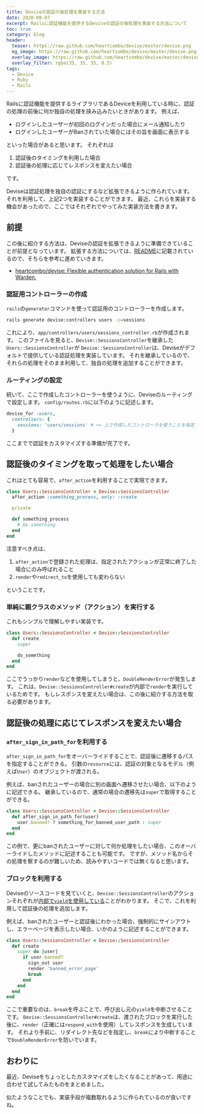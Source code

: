 ```yaml
---
title: Deviceの認証の後処理を実装する方法
date: 2020-08-07
excerpt: Railsに認証機能を提供するDeviceの認証の後処理を実装する方法について
toc: true
category: blog
header:
  teaser: https://raw.github.com/heartcombo/devise/master/devise.png
  og_image: https://raw.github.com/heartcombo/devise/master/devise.png
  overlay_image: https://raw.github.com/heartcombo/devise/master/devise.png
  overlay_filter: rgba(35, 35, 35, 0.5)
tags:
  - Device
  - Ruby
  - Rails
---
```


Railsに認証機能を提供するライブラリであるDeviceを利用している時に、認証の処理の前後に何か独自の処理を挟み込みたいときがあります。
例えば、

- ログインしたユーザーが初回のログインだった場合にメール通知したり
- ログインしたユーザーがBanされていた場合にはその旨を画面に表示する

といった場合があると思います。
それぞれは

1. 認証後のタイミングを利用した場合
2. 認証後の処理に応じてレスポンスを変えたい場合

です。

Deviseは認証処理を独自の認証にするなど拡張できるように作られています。
それを利用して、上記2つを実装することができます。
最近、これらを実装する機会があったので、ここではそれぞれでやってみた実装方法を書きます。

## 前提

この後に紹介する方法は、Deviseの認証を拡張できるように準備できていることが前提となっています。
拡張する方法については、[README](https://github.com/heartcombo/devise#configuring-controllers)に記載されているので、そちらを参考に進めていきます。

- [heartcombo/devise: Flexible authentication solution for Rails with Warden.](https://github.com/heartcombo/devise#configuring-controllers)

### 認証用コントローラーの作成

`rails`の`generator`コマンドを使って認証用のコントローラーを作成します。

```sh
rails generate devise:controllers users -c=sessions
```

これにより、`app/controllers/users/sessions_controller.rb`が作成されます。
このファイルを見ると、`Devise::SessionsController`を継承した`Users::SessionsController`が
`Devise::SessionsController`は、Deviseがデフォルトで提供している認証処理を実装しています。
それを継承しているので、それらの処理をそのまま利用して、独自の処理を追加することができます。

### ルーティングの設定

続いて、ここで作成したコントローラーを使うように、Deviseのルーティングで設定します。
`config/routes.rb`に以下のように記述します。

```ruby
devise_for :users,
  controllers: {
    sessions: 'users/sessions' # <= 上で作成したコントローラを使うことを指定
  }
```

ここまでで認証をカスタマイズする準備が完了です。

## 認証後のタイミングを取って処理をしたい場合

これはとても容易で、`after_action`を利用することで実現できます。

```ruby
class Users::SessionsController < Devise::SessionsController
  after_action :something_process, only: :create

  private

  def something_process
    # Do something
  end
end
```

注意すべき点は、

1. `after_action`で登録された処理は、指定されたアクションが正常に終了した場合にのみ呼ばれること
2. `render`や`redirect_to`を使用しても変わらない

ということです。

### 単純に親クラスのメソッド（アクション）を実行する

これもシンプルで理解しやすい実装です。

```ruby
class Users::SessionsController < Devise::SessionsController
  def create
    super

    do_something
  end
end
```

ここでうっかり`render`などを使用してしまうと、`DoubleRenderError`が発生します。
これは、`Devise::SessionsController#create`が内部で`render`を実行しているためです。
もしレスポンスを変えたい場合は、この後に紹介する方法を取る必要があります。

## 認証後の処理に応じてレスポンスを変えたい場合

### `after_sign_in_path_for`を利用する

`after_sign_in_path_for`をオーバーライドすることで、認証後に遷移するパスを指定することができる。
引数の`resource`には、認証の対象となるモデル（例えば`User`）のオブジェクトが渡される。

例えば、banされたユーザーの場合に別の画面へ遷移させたい場合、以下のように記述できる。
継承しているので、通常の場合の遷移先は`super`で取得することができる。

```ruby
class Users::SessionsController < Devise::SessionsController
  def after_sign_in_path_for(user)
    user.banned? ? something_for_banned_user_path : super
  end
end
```

この例で、更にbanされたユーザーに対して何か処理をしたい場合、このオーバーライドしたメソッドに記述することも可能です。
ですが、メソッド名からその処理を察するのが難しいため、読みやすいコードでは無くなると思います。

### ブロックを利用する

Deviseのソースコードを見ていくと、`Devise::SessionsController`のアクションそれぞれが[内部で`yield`を使用している](https://github.com/heartcombo/devise/blob/master/app/controllers/devise/sessions_controller.rb)ことがわかります。
そこで、これを利用して認証後の処理を追加します。

例えば、banされたユーザーと認証後にわかった場合、強制的にサインアウトし、エラーページを表示したい場合、いかのように記述することができます。

```ruby
class Users::SessionsController < Devise::SessionsController
  def create
    super do |user|
      if user.banned?
        sign_out user
        render 'banned_error_page'
        break
      end
    end
  end
end
```

ここで重要なのは、`break`を呼ぶことで、呼び出し元の`yield`を中断させることです。
`Devise::SessionsController#create`は、渡されたブロックを実行した後に、`render`（正確には`respond_with`を使用）してレスポンスを生成しています。
それより手前に、リダイレクト先などを指定し、`break`により中断することで`DoubleRenderError`を防いでいます。

## おわりに

最近、Deviseをちょっとしたカスタマイズをしたくなることがあって、用途に合わせて試してみたものをまとめました。

似たようなことでも、実装手段が複数取れるように作られているのが良いですね。
